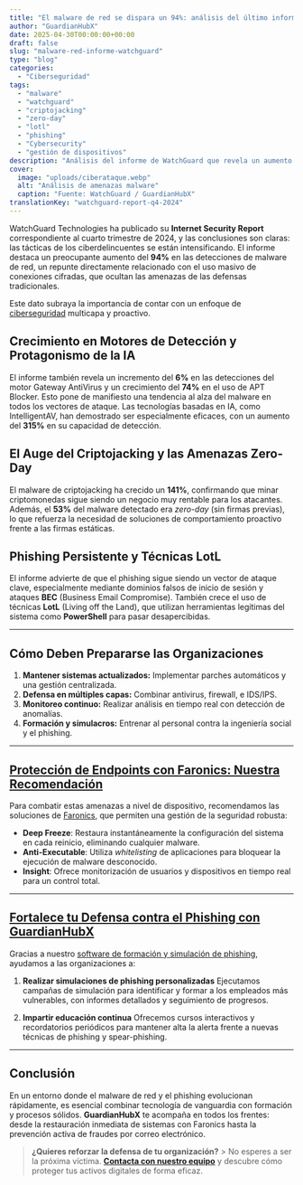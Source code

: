 ```yaml
---
title: "El malware de red se dispara un 94%: análisis del último informe de amenazas de WatchGuard"
author: "GuardianHubX"
date: 2025-04-30T00:00:00+00:00
draft: false
slug: "malware-red-informe-watchguard"
type: "blog"
categories:
  - "Ciberseguridad"
tags:
  - "malware"
  - "watchguard"
  - "criptojacking"
  - "zero-day"
  - "lotl"
  - "phishing"
  - "Cybersecurity"
  - "gestión de dispositivos"
description: "Análisis del informe de WatchGuard que revela un aumento del 94 % en malware de red y cómo GuardianHubX ayuda a mitigar amenazas."
cover:
  image: "uploads/ciberataque.webp"
  alt: "Análisis de amenazas malware"
  caption: "Fuente: WatchGuard / GuardianHubX"
translationKey: "watchguard-report-q4-2024"
---
```


WatchGuard Technologies ha publicado su **Internet Security Report** correspondiente al cuarto trimestre de 2024, y las conclusiones son claras: las tácticas de los ciberdelincuentes se están intensificando. El informe destaca un preocupante aumento del **94%** en las detecciones de malware de red, un repunte directamente relacionado con el uso masivo de conexiones cifradas, que ocultan las amenazas de las defensas tradicionales.

Este dato subraya la importancia de contar con un enfoque de [ciberseguridad](https://guardianhubx.com/es/objetivos-ciberseguridad/) multicapa y proactivo.

## Crecimiento en Motores de Detección y Protagonismo de la IA

El informe también revela un incremento del **6%** en las detecciones del motor Gateway AntiVirus y un crecimiento del **74%** en el uso de APT Blocker. Esto pone de manifiesto una tendencia al alza del malware en todos los vectores de ataque. Las tecnologías basadas en IA, como IntelligentAV, han demostrado ser especialmente eficaces, con un aumento del **315%** en su capacidad de detección.

## El Auge del Criptojacking y las Amenazas Zero-Day

El malware de criptojacking ha crecido un **141%**, confirmando que minar criptomonedas sigue siendo un negocio muy rentable para los atacantes. Además, el **53%** del malware detectado era *zero-day* (sin firmas previas), lo que refuerza la necesidad de soluciones de comportamiento proactivo frente a las firmas estáticas.

## Phishing Persistente y Técnicas LotL

El informe advierte de que el phishing sigue siendo un vector de ataque clave, especialmente mediante dominios falsos de inicio de sesión y ataques **BEC** (Business Email Compromise). También crece el uso de técnicas **LotL** (Living off the Land), que utilizan herramientas legítimas del sistema como **PowerShell** para pasar desapercibidas.

---

## Cómo Deben Prepararse las Organizaciones

1.  **Mantener sistemas actualizados:** Implementar parches automáticos y una gestión centralizada.
2.  **Defensa en múltiples capas:** Combinar antivirus, firewall, e IDS/IPS.
3.  **Monitoreo continuo:** Realizar análisis en tiempo real con detección de anomalías.
4.  **Formación y simulacros:** Entrenar al personal contra la ingeniería social y el phishing.

---

## [Protección de Endpoints con Faronics: Nuestra Recomendación](https://guardianhubx.com/es/faronics/)

Para combatir estas amenazas a nivel de dispositivo, recomendamos las soluciones de [Faronics](https://guardianhubx.com/es/faronics/), que permiten una gestión de la seguridad robusta:

-   **Deep Freeze**: Restaura instantáneamente la configuración del sistema en cada reinicio, eliminando cualquier malware.
-   **Anti-Executable**: Utiliza *whitelisting* de aplicaciones para bloquear la ejecución de malware desconocido.
-   **Insight**: Ofrece monitorización de usuarios y dispositivos en tiempo real para un control total.

---

## [Fortalece tu Defensa contra el Phishing con GuardianHubX](https://guardianhubx.com/es/formacion-phishing-software/)

Gracias a nuestro [software de formación y simulación de phishing](https://guardianhubx.com/es/formacion-phishing-software/), ayudamos a las organizaciones a:

1.  **Realizar simulaciones de phishing personalizadas**
    Ejecutamos campañas de simulación para identificar y formar a los empleados más vulnerables, con informes detallados y seguimiento de progresos.

2.  **Impartir educación continua**
    Ofrecemos cursos interactivos y recordatorios periódicos para mantener alta la alerta frente a nuevas técnicas de phishing y spear-phishing.

---

## Conclusión

En un entorno donde el malware de red y el phishing evolucionan rápidamente, es esencial combinar tecnología de vanguardia con formación y procesos sólidos. **GuardianHubX** te acompaña en todos los frentes: desde la restauración inmediata de sistemas con Faronics hasta la prevención activa de fraudes por correo electrónico.

> **¿Quieres reforzar la defensa de tu organización?** > No esperes a ser la próxima víctima. **[Contacta con nuestro equipo](https://guardianhubx.com/es/#contact)** y descubre cómo proteger tus activos digitales de forma eficaz.